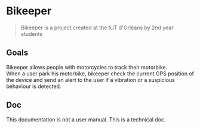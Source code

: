 # Bikeeper

> Bikeeper is a project created at the IUT d'Orléans by 2nd year students

## Goals 

Bikeeper allows people with motorcycles to track their motorbike.     
When a user park his motorbike, bikeeper check the current GPS position of the device and send an alert to the user if a vibration or a suspicious behaviour is detected. 

## Doc

This documentation is not a user manual. This is a technical doc. 